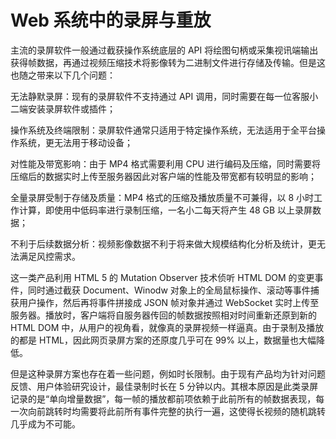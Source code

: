# Web 系统中的录屏与重放

主流的录屏软件一般通过截获操作系统底层的 API 将绘图句柄或采集视讯端输出获得帧数据，再通过视频压缩技术将影像转为二进制文件进行存储及传输。但是这也随之带来以下几个问题：

无法静默录屏：现有的录屏软件不支持通过 API 调用，同时需要在每一位客服小二端安装录屏软件或插件；

操作系统及终端限制：录屏软件通常只适用于特定操作系统，无法适用于全平台操作系统，更无法用于移动设备；

对性能及带宽影响：由于 MP4 格式需要利用 CPU 进行编码及压缩，同时需要将压缩后的数据实时上传至服务器因此对客户端的性能及带宽都有较明显的影响；

全量录屏受制于存储及质量：MP4 格式的压缩及播放质量不可兼得，以 8 小时工作计算，即使用中低码率进行录制压缩，一名小二每天将产生 48 GB 以上录屏数据；

不利于后续数据分析：视频影像数据不利于将来做大规模结构化分析及统计，更无法满足风控需求。

这一类产品利用 HTML 5 的 Mutation Observer 技术侦听 HTML DOM 的变更事件，同时通过截获 Document、Winodw 对象上的全局鼠标操作、滚动等事件捕获用户操作，然后再将事件拼接成 JSON 帧对象并通过 WebSocket 实时上传至服务器。播放时，客户端将自服务器传回的帧数据按照相对时间重新还原到新的 HTML DOM 中，从用户的视角看，就像真的录屏视频一样逼真。由于录制及播放的都是 HTML，因此网页录屏方案的还原度几乎可在 99% 以上，数据量也大幅降低。

但是这种录屏方案也存在着一些问题，例如时长限制。由于现有产品均为针对问题反馈、用户体验研究设计，最佳录制时长在 5 分钟以内。其根本原因是此类录屏记录的是“单向增量数据”，每一帧的播放都前项依赖于此前所有的帧数据表现，每一次向前跳转时均需要将此前所有事件完整的执行一遍，这使得长视频的随机跳转几乎成为不可能。
